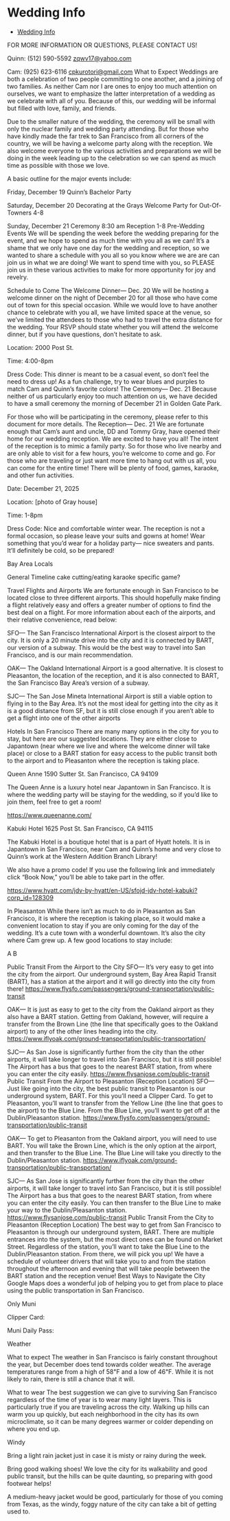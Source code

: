# Wedding Info

- [Wedding Info](#wedding-info)

FOR MORE INFORMATION OR QUESTIONS, PLEASE CONTACT US!

Quinn:
(512) 590-5592
zqwv17@yahoo.com

Cam:
(925) 623-6116
cpkurotori@gmail.com
What to Expect
Weddings are both a celebration of two people committing to one another, and a joining of two families. As neither Cam nor I are ones to enjoy too much attention on ourselves, we want to emphasize the latter interpretation of a wedding as we celebrate with all of you. Because of this, our wedding will be informal but filled with love, family, and friends. 

Due to the smaller nature of the wedding, the ceremony will be small with only the nuclear family and wedding party attending. But for those who have kindly made the far trek to San Francisco from all corners of the country, we will be having a welcome party along with the reception. We also welcome everyone to the various activities and preparations we will be doing in the week leading up to the celebration so we can spend as much time as possible with those we love. 

A basic outline for the major events include:

Friday, December 19
    Quinn’s Bachelor Party

Saturday, December 20
Decorating at the Grays 
Welcome Party for Out-Of-Towners 4-8

Sunday, December 21
Ceremony 8:30 am
Reception 1-8 
Pre-Wedding Events
We will be spending the week before the wedding preparing for the event, and we hope to spend as much time with you all as we can! It’s a shame that we only have one day for the wedding and reception, so we wanted to share a schedule with you all so you know where we are are can join us in what we are doing! We want to spend time with you, so PLEASE join us in these various activities to make for more opportunity for joy and revelry.

Schedule to Come
The Welcome Dinner⁠— Dec. 20
We will be hosting a welcome dinner on the night of December 20 for all those who have come out of town for this special occasion. While we would love to have another chance to celebrate with you all, we have limited space at the venue, so we’ve limited the attendees to those who had to travel the extra distance for the wedding. Your RSVP should state whether you will attend the welcome dinner, but if you have questions, don’t hesitate to ask. 

Location: 2000 Post St.

Time: 4:00-8pm

Dress Code: This dinner is meant to be a casual event, so don’t feel the need to dress up! As a fun challenge, try to wear blues and purples to match Cam and Quinn’s favorite colors!
The Ceremony⁠— Dec. 21
Because neither of us particularly enjoy too much attention on us, we have decided to have a small ceremony the morning of December 21 in Golden Gate Park.

For those who will be participating in the ceremony, please refer to this document for more details.
The Reception⁠— Dec. 21
We are fortunate enough that Cam’s aunt and uncle, DD and Tommy Gray, have opened their home for our wedding reception. We are excited to have you all! The intent of the reception is to mimic a family party. So for those who live nearby and are only able to visit for a few hours, you’re welcome to come and go. For those who are traveling or just want more time to hang out with us all, you can come for the entire time! There will be plenty of food, games, karaoke, and other fun activities. 

Date: December 21, 2025

Location: [photo of Gray house]


Time: 1-8pm

Dress Code: Nice and comfortable winter wear. The reception is not a formal occasion, so please leave your suits and gowns at home! Wear something that you’d wear for a holiday party⁠— nice sweaters and pants. It’ll definitely be cold, so be prepared! 

Bay Area Locals

General Timeline
cake cutting/eating
karaoke
specific game?

Travel
Flights and Airports
We are fortunate enough in San Francisco to be located close to three different airports. This should hopefully make finding a flight relatively easy and offers a greater number of options to find the best deal on a flight. For more information about each of the airports, and their relative convenience, read below:

SFO⁠— The San Francisco International Airport is the closest airport to the city. It is only a 20 minute drive into the city and it is connected by BART, our version of a subway. This would be the best way to travel into San Francisco, and is our main recommendation.

OAK⁠— The Oakland International Airport is a good alternative. It is closest to Pleasanton, the location of the reception, and it is also connected to BART, the San Francisco Bay Area’s version of a subway. 

SJC⁠— The San Jose Mineta International Airport is still a viable option to flying in to the Bay Area. It’s not the most ideal for getting into the city as it is a good distance from SF, but it is still close enough if you aren’t able to get a flight into one of the other airports

Hotels
In San Francisco
There are many many options in the city for you to stay, but here are our suggested locations. They are either close to Japantown (near where we live and where the welcome dinner will take place) or close to a BART station for easy access to the public transit both to the airport and to Pleasanton where the reception is taking place.

Queen Anne 
1590 Sutter St. 
San Francisco, CA 94109




The Queen Anne is a luxury hotel near Japantown in San Francisco. It is where the wedding party will be staying for the wedding, so if you’d like to join them, feel free to get a room!

https://www.queenanne.com/ 

Kabuki Hotel
1625 Post St. 
San Francisco, CA 94115




The Kabuki Hotel is a boutique hotel that is a part of Hyatt hotels. It is in Japantown in San Francisco, near Cam and Quinn’s home and very close to Quinn’s work at the Western Addition Branch Library! 

We also have a promo code! If you use the following link and immediately click “Book Now,” you’ll be able to take part in the offer. 

https://www.hyatt.com/jdv-by-hyatt/en-US/sfojd-jdv-hotel-kabuki?corp_id=128309 

In Pleasanton
While there isn’t as much to do in Pleasanton as San Francisco, it is where the reception is taking place, so it would make a convenient location to stay if you are only coming for the day of the wedding. It’s a cute town with a wonderful downtown. It’s also the city where Cam grew up. A few good locations to stay include:

A
B

Public Transit From the Airport to the City
SFO⁠— It’s very easy to get into the city from the airport. Our underground system, Bay Area Rapid Transit (BART), has a station at the airport and it will go directly into the city from there! 
https://www.flysfo.com/passengers/ground-transportation/public-transit 

OAK⁠— It is just as easy to get to the city from the Oakland airport as they also have a BART station. Getting from Oakland, however, will require a transfer from the Brown Line (the line that specifically goes to the Oakland airport) to any of the other lines heading into the city. 
https://www.iflyoak.com/ground-transportation/public-transportation/ 

SJC⁠— As San Jose is significantly further from the city than the other airports, it will take longer to travel into San Francisco, but it is still possible! The Airport has a bus that goes to the nearest BART station, from where you can enter the city easily. 
https://www.flysanjose.com/public-transit 
Public Transit From the Airport to Pleasanton (Reception Location)
SFO⁠— Just like going into the city, the best public transit to Pleasanton is our underground system, BART. For this you’ll need a Clipper Card. To get to Pleasanton, you’ll want to transfer from the Yellow Line (the line that goes to the airport) to the Blue Line. From the Blue Line, you’ll want to get off at the Dublin/Pleasanton station. 
https://www.flysfo.com/passengers/ground-transportation/public-transit 

OAK⁠— To get to Pleasanton from the Oakland airport, you will need to use BART. You will take the Brown Line, which is the only option at the airport, and then transfer to the Blue Line. The Blue Line will take you directly to the Dublin/Pleasanton station. 
https://www.iflyoak.com/ground-transportation/public-transportation/ 

SJC⁠—  As San Jose is significantly further from the city than the other airports, it will take longer to travel into San Francisco, but it is still possible! The Airport has a bus that goes to the nearest BART station, from where you can enter the city easily. You can then transfer to the Blue Line to make your way to the Dublin/Pleasanton station. 
https://www.flysanjose.com/public-transit 
Public Transit From the City to Pleasanton (Reception Location)
The best way to get from San Francisco to Pleasanton is through our underground system, BART. There are multiple entrances into the system, but the most direct ones can be found on Market Street. Regardless of the station, you’ll want to take the Blue Line to the Dublin/Pleasanton station. From there, we will pick you up! We have a schedule of volunteer drivers that will take you to and from the station throughout the afternoon and evening that will take people between the BART station and the reception venue! 
Best Ways to Navigate the City 
Google Maps does a wonderful job of helping you to get from place to place using the public transportation in San Francisco. 

Only Muni

Clipper Card:

Muni Daily Pass:

Weather

What to expect
The weather in San Francisco is fairly constant throughout the year, but December does tend towards colder weather. The average temperatures range from a high of 58℉ and a low of 46℉. While it is not likely to rain, there is still a chance that it will.

What to wear
The best suggestion we can give to surviving San Francisco regardless of the time of year is to wear many light layers. This is particularly true if you are traveling across the city. Walking up hills can warm you up quickly, but each neighborhood in the city has its own microclimate, so it can be many degrees warmer or colder depending on where you end up. 

Windy

Bring a light rain jacket just in case it is misty or rainy during the week. 

Bring good walking shoes! We love the city for its walkability and good public transit, but the hills can be quite daunting, so preparing with good footwear helps! 

A medium-heavy jacket would be good, particularly for those of you coming from Texas, as the windy, foggy nature of the city can take a bit of getting used to.
